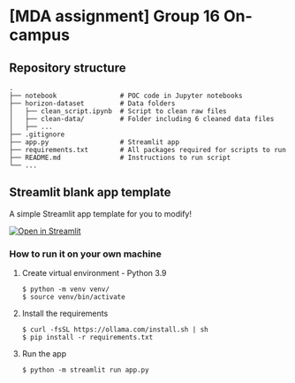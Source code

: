 # [MDA assignment] Group 16 On-campus 

## Repository structure
    .
    ├── notebook                # POC code in Jupyter notebooks
    ├── horizon-dataset         # Data folders
    │   ├── clean_script.ipynb  # Script to clean raw files
    │   ├── clean-data/         # Folder including 6 cleaned data files
    │   ├── ...         
    ├── .gitignore              
    ├── app.py                  # Streamlit app
    ├── requirements.txt        # All packages required for scripts to run 
    ├── README.md               # Instructions to run script
    └── ...

## Streamlit blank app template
A simple Streamlit app template for you to modify!

[![Open in Streamlit](https://static.streamlit.io/badges/streamlit_badge_black_white.svg)](https://blank-app-template.streamlit.app/)

### How to run it on your own machine

1. Create virtual environment - Python 3.9
   
   ```
   $ python -m venv venv/
   $ source venv/bin/activate
   ```

2. Install the requirements

   
   ```
   $ curl -fsSL https://ollama.com/install.sh | sh
   $ pip install -r requirements.txt
   ```

3. Run the app

   ```
   $ python -m streamlit run app.py
   ```
